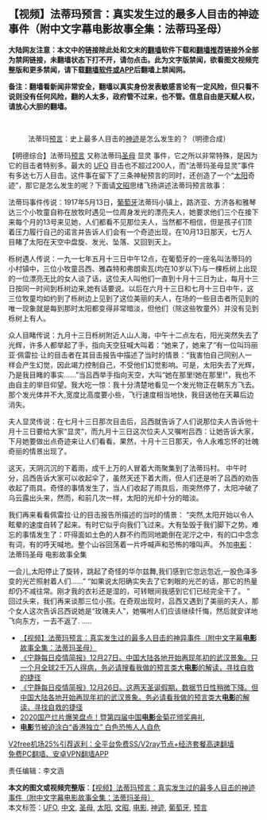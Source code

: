  <h2>【视频】法蒂玛预言：真实发生过的最多人目击的神迹事件（附中文字幕电影故事全集：法蒂玛圣母）</h2> <p class="notice"><b>大陆网友注意：本文中的链接除此处和文末的<a href="https://github.com/bannedbook/fanqiang" >翻墙</a>软件下载和<a href="https://github.com/killgcd/justmysocks/blob/master/README.md">翻墙推荐</a>链接外全部为禁网链接，未翻墙状态下打不开，请勿点击。此为文字版禁闻，欲看图文视频完整版和更多禁闻，请下载<a href="https://github.com/bannedbook/fanqiang">翻墙软件或APP</a>后翻墙上禁闻网。</p><p>备注：翻墙看新闻非常安全，翻墙以真实身份发表敏感言论有一定风险，但只看不说则没有任何风险，翻的人太多，政府管不过来，也不管。信息自由是天赋人权，请放心大胆的翻墙。</b></p>  <div class="entry"> <br /> <figure><figcaption class="wp-caption-text">法蒂玛<a href="https://www.bannedbook.org/bnews/tag/%e9%a2%84%e8%a8%80/" class="st_tag internal_tag" rel="tag" title="标签 预言 下的日志">预言</a>：史上最多人目击的<a href="https://www.bannedbook.org/bnews/tag/%e7%a5%9e%e8%bf%b9/" class="st_tag internal_tag" rel="tag" title="标签 神迹 下的日志">神迹</a>是怎么发生的？（明德合成）</figcaption></figure> <p>【明德综合】法蒂玛<span class='wp_keywordlink'><a href="https://www.bannedbook.org/forum5/" title="预言玄学禁书下载" rel="nofollow">预言</a></span> 又称法蒂玛<a href="https://www.bannedbook.org/bnews/tag/%e5%9c%a3%e6%af%8d/" class="st_tag internal_tag" rel="tag" title="标签 圣母 下的日志">圣母</a> 显灵 事件，它之所以非常特殊，是因为它的目击者特别多。最大的 <a href="https://www.bannedbook.org/bnews/tag/ufo/" class="st_tag internal_tag" rel="tag" title="标签 UFO 下的日志">UFO</a> 目击也不超过200人，而“法蒂玛圣母显灵”事件有多达七万人目击。这件事在留下了三条神秘预言的同时，还创造了一个“<a href="https://www.bannedbook.org/bnews/tag/%e5%a4%aa%e9%98%b3/" class="st_tag internal_tag" rel="tag" title="标签 太阳 下的日志">太阳</a>奇迹”，那它是怎么发生的呢？下面请<a href="https://www.bannedbook.org/bnews/tag/%e6%96%87%e6%98%ad/" class="st_tag internal_tag" rel="tag" title="标签 文昭 下的日志">文昭</a>思绪飞扬讲述法蒂玛预言故事：</p> <p></p>  <p>法蒂玛事件传说：1917年5月13日，<a href="https://www.bannedbook.org/bnews/tag/%e8%91%a1%e8%90%84%e7%89%99/" class="st_tag internal_tag" rel="tag" title="标签 葡萄牙 下的日志">葡萄牙</a>法蒂玛小镇上，路济亚、方济各和雅琴达三个小牧童自称在放牧时遇见一位周身发光的漂亮夫人，她要求他们三个在接下来每个月的13号来见她，人们都看不见那位夫人，当然都不相信，但是孩子们顶着压力履行自己的诺言并告诉人们会有一个奇迹出现，在10月13日那天，七万人目睹了太阳在天空中盘旋、发光、坠落、又回到天上。</p> <p>栎树遇人传说：一九一七年五月十三日中午12点，在葡萄牙的一座名叫法蒂玛的小村镇中，三位小牧童吕西、雅森特和弗朗索瓦(均在10岁以下)与一棵栎树上出现的一位漂亮无比的女人谈了话，这位夫人叫他们一直到十月十三日为止，每月十三日按同一时间到栎树边来,她有话要说。以后在六月十三日和七月十三日中午，这三位牧童均如约到了栎树边上见到了这位美丽的夫人，在场的一些目击者所见到的唯一现象就是每到那时太阳都变得非常暗淡，但他们（除这些牧童外）并没有见到栎树上有人。</p>  <p>众人目睹传说：九月十三日栎树附近人山人海，中午十二点左右，阳光突然失去了光辉，许多人都举起了手，指向天空狂喊大叫着：“她来了，她来了”有一位叫玛丽亚·佩雷拉·让的目击者在其目击报告中描述了当时的情景：“我害怕自己同别人一样会产生幻觉，因此竭力控制自己，不受他们幻觉影响。可是，太阳失去了光辉，乃是我目睹的事实……”当吕西举手指向天空，大叫“她在那里!她在那里!”，我也不由自主的举目仰望。我大吃一惊：我十分清楚地看见一个发光物正在朝东方飞去。那个发光体并不大,宽度比高度要小些，飞行速度相当地快，我目送他在天幕后边消失。</p> <p>夫人显灵传说：在七月十三日那次目击后，吕西就告诉了人们说那位夫人告诉他十月十三日要给大家“显灵”，而九月十三日这次位夫人又嘱咐吕西：让她告诉大家，下月她要做出点奇迹来让人们看看。果然，十月十三日那天，令人永难忘怀的壮魄奇丽的情景出现了。</p>  <p>这天，天阴沉沉的下着雨，成千上万的人冒着大雨聚集到了法蒂玛村。 中午时分，吕西告诉大家可以收起伞了，虽然天还下着大雨，但人们还是听了吕西的劝告收起了雨具。奇怪的事情发生了，当人们收起了雨具后，雨突然停了，太阳冲破了乌云露出头来，然而，和前几次一样，太阳的光却十分的暗淡。</p> <p>我们再来看看佩雷拉·让的目击报告所描述的当时的情景： “突然,太阳开始以令人眩晕的速度自转了起来。有时它似乎向我们飞过来。大有坠毁于我们脚下之势。难忘的事情发生了：吓得面如土色的人群不约而同地跪倒在泥泞之中，有的口中念念有词，有的呼天喊地。整个山谷回荡着一片呼喊声和恐怖的嚎叫声。 外加<a href="https://www.bannedbook.org/bnews/tag/%e7%94%b5%e5%bd%b1/" class="st_tag internal_tag" rel="tag" title="标签 电影 下的日志">电影</a>：法蒂玛圣母 电影故事全集</p>  <p></p> <p>一会儿,太阳停止了旋转，跳起了奇怪的华尔兹舞,我们感到它忽远忽近,一股色泽多变的光芒照射着人们……” “如果说太阳确实失去了它刺眼的光芒的话，那它的热量却仍不减往常。刚才我的衣衫还是湿的，可转眼间我感到它们已经完全干了。 ” 回过头来，我们再来谈那三位小孩。在奇观出现时，吕西又遇到了美丽的夫人，那个女人这次告诉吕西说她是“玫瑰夫人”，她嘱咐人们应该继续忏悔，然后就安详地飞向东方，一去不返了. &#8230;..</p> <ul class='op-related-articles' title='相关阅读'> <li><a href='https://www.bannedbook.org/bnews/comments/20201229/1457301.html' target='_blank'>【视频】法蒂玛预言：真实发生过的最多人目击的神异事件（附中文字幕<b>电影</b>故事全集：法蒂玛圣母）</a></li> <li><a href='https://www.bannedbook.org/bnews/bannedvideo/20201228/1456368.html' target='_blank'>《宁静每日疫情简报》12月27日。中国大陆各地开始再现年初的武汉景象。只一个月全球2千万人得病，务必请搜看我做的预言类大<b>电影</b>的解读，寻找自救的捷径</a></li> <li><a href='https://www.bannedbook.org/bnews/bannedvideo/20201227/1455890.html' target='_blank'>《宁静每日疫情简报》12月26日。这两天圣诞假期，数据节日性稍微下降。但中国大陆各地开始再现年初的武汉景象。务必请看我做的预言类大<b>电影</b>的解读，寻找自救的捷径</a></li> <li><a href='https://www.bannedbook.org/bnews/yule/20201227/1455770.html' target='_blank'>2020国产烂片爆笑盘点！暨第四届中国<b>电影</b>金菊花颁奖典礼</a></li> <li><a href='https://www.bannedbook.org/bnews/comments/20201227/1455700.html' target='_blank'><b>电影</b>节被迫涂白“香港独立” 白色恐怖人人自危</a></li> </ul> <p class="texttj"> <a href="https://github.com/bannedbook/fanqiang/wiki/V2ray%E6%9C%BA%E5%9C%BA" target="_blank">V2free机场25%引荐返利：全平台免费SS/V2ray节点+经济套餐高速翻墙</a><br/> <a href="https://github.com/bannedbook/fanqiang/wiki/%E7%A6%81%E9%97%BB%E7%BD%91%E5%AE%89%E5%8D%93%E7%BF%BB%E5%A2%99%E6%96%B0%E9%97%BBAPP" target="_blank">免费PC翻墙、安卓VPN翻墙APP</a></p><p>责任编辑：李文涵</p><a name='sharetosocial'></a>       <div><b>本文的图文或视频完整版</b>：<a href='https://www.bannedbook.org/bnews/comments/20201229/1457332.html'>【视频】法蒂玛预言：真实发生过的最多人目击的神迹事件（附中文字幕电影故事全集：法蒂玛圣母）</a></div>  </div><!--END ENTRY--> <div class="postfooter"> <div>本文标签：<a href="https://www.bannedbook.org/bnews/tag/ufo/" rel="tag">UFO</a>, <a href="https://www.bannedbook.org/bnews/tag/%e4%b8%ad%e6%96%87/" rel="tag">中文</a>, <a href="https://www.bannedbook.org/bnews/tag/%e5%9c%a3%e6%af%8d/" rel="tag">圣母</a>, <a href="https://www.bannedbook.org/bnews/tag/%e5%a4%aa%e9%98%b3/" rel="tag">太阳</a>, <a href="https://www.bannedbook.org/bnews/tag/%e6%96%87%e6%98%ad/" rel="tag">文昭</a>, <a href="https://www.bannedbook.org/bnews/tag/%e7%94%b5%e5%bd%b1/" rel="tag">电影</a>, <a href="https://www.bannedbook.org/bnews/tag/%e7%a5%9e%e8%bf%b9/" rel="tag">神迹</a>, <a href="https://www.bannedbook.org/bnews/tag/%e8%91%a1%e8%90%84%e7%89%99/" rel="tag">葡萄牙</a>, <a href="https://www.bannedbook.org/bnews/tag/%e9%a2%84%e8%a8%80/" rel="tag">预言</a></div>  </div><!--END POSTFOOTER--> 